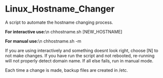 # Linux_Hostname_Changer
A script to automate the hostname changing process.

<B>For interactive use:</B>\n
chhostname.sh [NEW_HOSTNAME]

<B>For manual use:</B>\n
chhostname.sh -m

If you are using interactively and something doesnt look right, choose [N] to not make changes.  If you have run the script and not rebooted, re-running will not properly detect domain name.  If all else fails, run in manual mode.

Each time a change is made, backup files are created in /etc.
